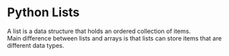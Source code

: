 # Python Lists
A list is a data structure that holds an ordered collection of items. \
Main difference between lists and arrays is that lists can store items that are different data types.

